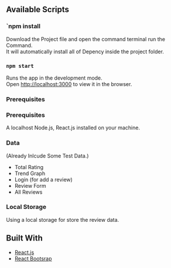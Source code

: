 ﻿
## Available Scripts

### `npm install

Download the Project file and open the command terminal run the Command. <br />
It will automatically install all of Depency inside the project folder.


### `npm start`

Runs the app in the development mode.<br />
Open [http://localhost:3000](http://localhost:3000) to view it in the browser.

### Prerequisites


### Prerequisites
A localhost Node.js, React.js installed on your machine.


### Data  
(Already Inlcude Some Test Data.)

* Total Rating 
* Trend Graph
* Login (for add a review)
* Review Form
* All Reviews


### Local Storage
Using a local storage for store the review data.

## Built With

* [React.js](https://reactjs.org/)
* [React Bootsrap](https://react-bootstrap.github.io/)
